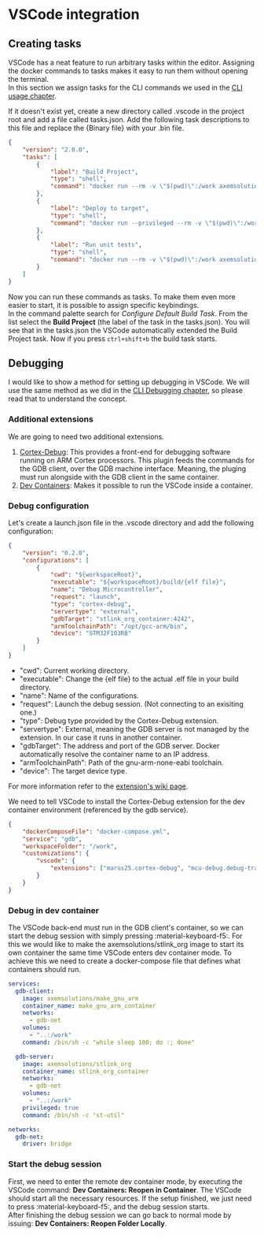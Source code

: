 # VSCode integration

## Creating tasks

VSCode has a neat feature to run arbitrary tasks within the editor. Assigning the docker commands to
tasks makes it easy to run them without opening the terminal.  
In this section we assign tasks for the CLI commands we used in the 
[CLI usage chapter](cli_usage.md). 

If it doesn't exist yet, create a new directory called .vscode in the project root and add a file 
called tasks.json. Add the following task descriptions to this file and replace the {Binary file} 
with your .bin file.

``` json title="tasks.json"
{
    "version": "2.0.0",
    "tasks": [
        {
            "label": "Build Project",
            "type": "shell",
            "command": "docker run --rm -v \"$(pwd)\":/work axemsolutions/make_gnu_arm make"
        },
        {
            "label": "Deploy to target",
            "type": "shell",
            "command": "docker run --privileged --rm -v \"$(pwd)\":/work axemsolutions/stlink_org /bin/sh -c \"cd build; st-flash write {Binary file} 0x8000000\""
        },
        {
            "label": "Run unit tests",
            "type": "shell",
            "command": "docker run --rm -v \"$(pwd)\":/work axemsolutions/cpputest /bin/sh -c \"cd app/test; make\""
        }
    ]
}
```

Now you can run these commands as tasks. To make them even more easier to start, it is possible to 
assign specific keybindings.  
In the command palette search for *Configure Default Build Task*. From the list select the 
**Build Project** (the label of the task in the tasks.json). You will see that in the tasks.json the
VSCode automatically extended the Build Project task. Now if you press `ctrl+shift+b` the build task
starts.

## Debugging

I would like to show a method for setting up debugging in VSCode. We will use the same method as we
did in the [CLI Debugging chapter](cli_usage.md#debugging), so please read that to understand the 
concept.

### Additional extensions

We are going to need two additional extensions.

1. [Cortex-Debug](https://marketplace.visualstudio.com/items?itemName=marus25.cortex-debug): This 
provides a front-end for debugging software running on ARM Cortex processors. This plugin feeds the 
commands for the GDB client, over the GDB machine interface. Meaning, the pluging must run alongside
with the GDB client in the same container.
2. [Dev Containers](https://marketplace.visualstudio.com/items?itemName=ms-vscode-remote.remote-containers): Makes it possible to run the VSCode inside a container.

### Debug configuration

Let's create a launch.json file in the .vscode directory and add the following configuration:

``` json title="launch.json"
{
    "version": "0.2.0",
    "configurations": [
        {
            "cwd": "${workspaceRoot}",
            "executable": "${workspaceRoot}/build/{elf file}",
            "name": "Debug Microcontroller",
            "request": "launch",
            "type": "cortex-debug",
            "servertype": "external",
            "gdbTarget": "stlink_org_container:4242",
            "armToolchainPath": "/opt/gcc-arm/bin",
            "device": "STM32F103RB"
        }
    ]
}
```

- "cwd": Current working directory.
- "executable": Change the {elf file} to the actual .elf file in your build directory.
- "name": Name of the configurations.
- "request": Launch the debug session. (Not connecting to an exisiting one.)
- "type": Debug type provided by the Cortex-Debug extension.
- "servertype": External, meaning the GDB server is not managed by the extension. In our case it 
runs in another container.
- "gdbTarget": The address and port of the GDB server. Docker automatically resolve the container 
name to an IP address.
- "armToolchainPath": Path of the gnu-arm-none-eabi toolchain. 
- "device": The target device type.

For more information refer to the 
[extension's wiki page](https://github.com/Marus/cortex-debug/wiki).

We need to tell VSCode to install the Cortex-Debug extension for the dev container environment 
(referenced by the gdb service).

``` json title="devcontainer.json"
{
    "dockerComposeFile": "docker-compose.yml",
    "service": "gdb",
    "workspaceFolder": "/work",
    "customizations": {
        "vscode": {
            "extensions": ["marus25.cortex-debug", "mcu-debug.debug-tracker-vscode"]
        }
    }
}
```

### Debug in dev container

The VSCode back-end must run in the GDB client's container, so we can start the debug session with 
simply pressing :material-keyboard-f5:. For this we would like to make the axemsolutions/stlink_org 
image to start its own container the same time VSCode enters dev container mode. To achieve this we
need to create a docker-compose file that defines what containers should run.

``` yaml title="docker-compose.yml"
services:
  gdb-client:
    image: axemsolutions/make_gnu_arm
    container_name: make_gnu_arm_container
    networks:
      - gdb-net
    volumes:
      - "..:/work"
    command: /bin/sh -c "while sleep 100; do :; done"

  gdb-server:
    image: axemsolutions/stlink_org
    container_name: stlink_org_container
    networks:
      - gdb-net
    volumes:
      - "..:/work"
    privileged: true
    command: /bin/sh -c "st-util"

networks:
  gdb-net:
    driver: bridge
```

### Start the debug session

First, we need to enter the remote dev container mode, by executing the VSCode command: 
**Dev Containers: Reopen in Container**. The VSCode should start all the necessary resources. If the
setup finished, we just need to press :material-keyboard-f5:, and the debug session starts.  
After finishing the debug session we can go back to normal mode by issuing: 
**Dev Containers: Reopen Folder Locally**.